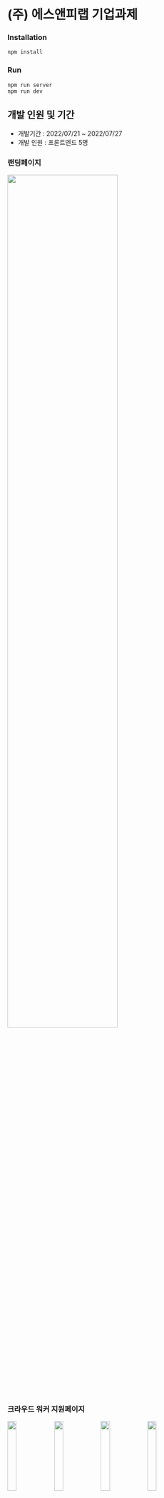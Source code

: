 # (주) 에스앤피랩 기업과제
### Installation

```
npm install
```

### Run

```
npm run server
npm run dev
```


## 개발 인원 및 기간

- 개발기간 : 2022/07/21 ~ 2022/07/27
- 개발 인원 : 프론트엔드 5명
### 랜딩페이지
<img src="https://user-images.githubusercontent.com/90256059/181163370-a302ff7c-fe60-4f06-b92d-50b8873abc64.PNG" width="70%">

### 크라우드 워커 지원페이지
<p>
<img src="https://user-images.githubusercontent.com/90256059/181163788-b3c5f483-7c56-4671-86e5-ed15943f94bc.PNG" width="20%">
<img src="https://user-images.githubusercontent.com/90256059/181163879-0d6c5210-1d7b-4e4b-afd9-9cf92dd2a689.PNG" width="20%">
<img src="https://user-images.githubusercontent.com/90256059/181164039-59e4cddc-342a-4146-bb51-7c4c37f16019.PNG" width="20%">
<img src="https://user-images.githubusercontent.com/90256059/181164113-d155aa56-762d-491c-8d2f-e82a1e466bfa.PNG" width="20%">
</p>

### Admin 페이지
<img src="https://user-images.githubusercontent.com/90256059/181164173-5a07be52-c030-4c5f-85db-9495f1c178e5.PNG" width="70%">

## 팀원 및 구현 기능
### 조혜빈
- 메인페이지 내에서 지원자 리스트 컴포넌트(ApplicantsList) 구현
- 받은 데이터에서 회차별 필터링
- 데이터에 회차 개수 만큼 탭 개수 구현
- 회차별 필터링한 데이터 내에서 페이지네이션 구현
- 체크박스 클릭시 지원자 당첨여부 업데이트

### 이성진
- 앱화면(크라우드 워커 지원 페이지)
  - 정보 입력
    - form 입력, 검증 구현
    - 메뉴 표시를 위한 모달 구현
    - 상호작용에 의한 CSS 적용
  - 거주지역 선택
  - 개인정보 처리방침
  - 제3자 정보제공 동의 안내
  - 입력완료
  - 지원 완료
### 정윤서
- Api 모듈 
  - useCache
    - saveInCache 함수로 전달받은 데이터를 ref에 저장하여 리렌더링시에도 변경되지 않게 저장
    - returnCache 함수로 저장된 데이터를 리턴
  - useAddress
    - getAddressApi 로 대한민국의 모든 시를 받아와 cache에 저장
    - searchAddress 로 모든 시가 들어가 있는 cache를 불러와 검색된 시의 코드를 비교하여 , 모든 구를 받아옴
  - useRegister
    - getApplicants 로 전달받은 매개변수가 없으면 모든 지원자를 받아오고 , 매개변수가 있다면 검색어로 지원자를 filter하여 받아옴
    - postApplicants 함수로 처음 지원자 등록 데이터를 database.json에 저장
    - updateApplicants 함수로 합격여부 변경시 accepted변수 변경
### 김영호
- CSV 다운로드 구현
- phoneFormat 구현

### 한운기
- 메인페이지 레이아웃
- 검색기능 구현
- 검색 항목별 데이터 요청

### Installation

```
npm install
```

### Run

```
npm run server
npm run dev
```

